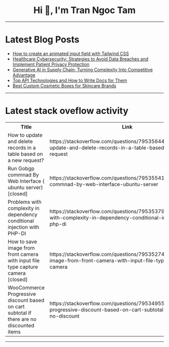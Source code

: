 <h1 align="center">Hi 👋, I'm Tran Ngoc Tam</h1>

---

# Latest Blog Posts 
<!-- BLOG-POST-LIST:START -->
- [How to create an animated input field with Tailwind CSS](https://dev.to/mike_andreuzza/how-to-create-an-animated-input-field-with-tailwind-css-18k1)
- [Healthcare Cybersecurity: Strategies to Avoid Data Breaches and Implement Patient Privacy Protection](https://dev.to/mobisoftinfotech/healthcare-cybersecurity-strategies-to-avoid-data-breaches-and-implement-patient-privacy-protection-2ea8)
- [Generative AI in Supply Chain: Turning Complexity Into Competitive Advantage](https://dev.to/riya_marketing_2025/generative-ai-in-supply-chain-turning-complexity-into-competitive-advantage-1jb5)
- [Top API Technologies and How to Write Docs for Them](https://dev.to/apidog/top-api-technologies-and-how-to-write-docs-for-them-5818)
- [Best Custom Cosmetic Boxes for Skincare Brands](https://dev.to/jowenkay/best-custom-cosmetic-boxes-for-skincare-brands-1c8d)
<!-- BLOG-POST-LIST:END -->

---

# Latest stack oveflow activity
<table>
  <tr><th>Title</th><th>Link</th></tr>
  <!-- STACKOVERFLOW:START --><tr><td>How to update and delete records in a table based on a new request?</td><td>https://stackoverflow.com/questions/79535644/how-to-update-and-delete-records-in-a-table-based-on-a-new-request</td></tr><tr><td>Run Gobgp commnad By Web Interface &lpar; ubuntu server&rpar; [closed]</td><td>https://stackoverflow.com/questions/79535541/run-gobgp-commnad-by-web-interface-ubuntu-server</td></tr><tr><td>Problems with complexity in dependency conditional injection with PHP-DI</td><td>https://stackoverflow.com/questions/79535379/problems-with-complexity-in-dependency-conditional-injection-with-php-di</td></tr><tr><td>How to save image from front camera with input file type capture camera [closed]</td><td>https://stackoverflow.com/questions/79535274/how-to-save-image-from-front-camera-with-input-file-type-capture-camera</td></tr><tr><td>WooCommerce Progressive discount based on cart subtotal if there are no discounted items</td><td>https://stackoverflow.com/questions/79534955/woocommerce-progressive-discount-based-on-cart-subtotal-if-there-are-no-discount</td></tr><!-- STACKOVERFLOW:END -->
</table>

---


